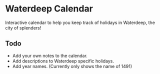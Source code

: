 # Waterdeep Calendar

Interactive calendar to help you keep track of holidays in Waterdeep, the city of splenders!

## Todo

* Add your own notes to the calendar.
* Add descriptions to Waterdeep specific holidays.
* Add year names. (Currently only shows the name of 1491)
